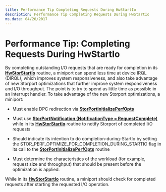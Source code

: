 ```yaml
---
title: Performance Tip Completing Requests During HwStartIo
description: Performance Tip Completing Requests During HwStartIo
ms.date: 04/20/2017
---
```


# Performance Tip: Completing Requests During HwStartIo


By completing outstanding I/O requests that are ready for completion in its [**HwStorStartIo**](/windows-hardware/drivers/ddi/storport/nc-storport-hw_startio) routine, a miniport can spend less time at device IRQL (DIRQL), which improves system responsiveness, and also take advantage of new Storport optimizations that further improve system responsiveness and I/O throughput. The point is to try to spend as little time as possible in an interrupt handler. To take advantage of the new Storport optimizations, a miniport:

-   Must enable DPC redirection via [**StorPortInitializePerfOpts**](/windows-hardware/drivers/ddi/storport/nf-storport-storportinitializeperfopts)

-   Must use [**StorPortNotification (NotificationType = RequestComplete)**](/windows-hardware/drivers/ddi/storport/nf-storport-storportnotification) while in its [**HwStorStartIo**](/windows-hardware/drivers/ddi/storport/nc-storport-hw_startio) routine to notify Storport of completed I/O requests

-   Should indicate its intention to do completion-during-StartIo by setting the STOR\_PERF\_OPTIMIZE\_FOR\_COMPLETION\_DURING\_STARTIO flag in its call to the [**StorPortInitializePerfOpts**](/windows-hardware/drivers/ddi/storport/nf-storport-storportinitializeperfopts) routine

-   Must determine the characteristics of the workload (for example, request size and throughput) that should be present before the optimization is applied.

While in its [**HwStorStartIo**](/windows-hardware/drivers/ddi/storport/nc-storport-hw_startio) routine, a miniport should check for completed requests after starting the requested I/O operation.

 

